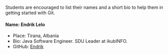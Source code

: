 Students are encouraged to list their names and a short bio to help them in getting started with Git.

#### Name: Endrik Lelo
 - Place: Tirana, Albania
 - Bio: Java Software Engineer. SDU Leader at ikubINFO.
 - GitHub: [Endrik](https://github.com/Endrik)
